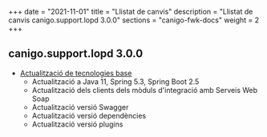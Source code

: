 +++
date        = "2021-11-01"
title       = "Llistat de canvis"
description = "Llistat de canvis canigo.support.lopd 3.0.0"
sections    = "canigo-fwk-docs"
weight		= 2
+++

## canigo.support.lopd 3.0.0

- [Actualització de tecnologies base](/noticies/2021-10-25-CAN-actualitzacio-canigo-3_6_0/)
   - Actualització a Java 11, Spring 5.3, Spring Boot 2.5
   - Actualització dels clients dels mòduls d'integració amb Serveis Web Soap
   - Actualització versió Swagger
   - Actualització versió dependències
   - Actualització versió plugins
